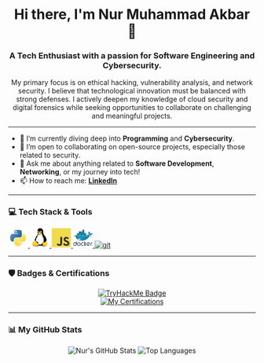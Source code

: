 <h1 align="center">Hi there, I'm Nur Muhammad Akbar 👋</h1>
<h3 align="center">A Tech Enthusiast with a passion for Software Engineering and Cybersecurity.</h3>

<p align="center">
  My primary focus is on ethical hacking, vulnerability analysis, and network security. I believe that technological innovation must be balanced with strong defenses. I actively deepen my knowledge of cloud security and digital forensics while seeking opportunities to collaborate on challenging and meaningful projects.
</p>

---

- 🌱 I’m currently diving deep into **Programming** and **Cybersecurity**.
- 👯 I’m open to collaborating on open-source projects, especially those related to security.
- 💬 Ask me about anything related to **Software Development**, **Networking**, or my journey into tech!
- 📫 How to reach me: [**LinkedIn**](https://www.linkedin.com/in/nur-akbar/)

---

### 💻 Tech Stack & Tools

<p align="left">
  <a href="https://www.python.org" target="_blank" rel="noreferrer">
    <img src="https://raw.githubusercontent.com/devicons/devicon/master/icons/python/python-original.svg" alt="python" width="40" height="40"/>
  </a>
  <a href="https://www.linux.org/" target="_blank" rel="noreferrer">
    <img src="https://raw.githubusercontent.com/devicons/devicon/master/icons/linux/linux-original.svg" alt="linux" width="40" height="40"/>
  </a>
  <a href="https://developer.mozilla.org/en-US/docs/Web/JavaScript" target="_blank" rel="noreferrer">
    <img src="https://raw.githubusercontent.com/devicons/devicon/master/icons/javascript/javascript-original.svg" alt="javascript" width="40" height="40"/>
  </a>
  <a href="https://www.docker.com/" target="_blank" rel="noreferrer">
    <img src="https://raw.githubusercontent.com/devicons/devicon/master/icons/docker/docker-original-wordmark.svg" alt="docker" width="40" height="40"/>
  </a>
  <a href="https://git-scm.com/" target="_blank" rel="noreferrer">
    <img src="https://www.vectorlogo.zone/logos/git-scm/git-scm-icon.svg" alt="git" width="40" height="40"/>
  </a>
</p>

---

### 🛡️ Badges & Certifications

<p align="center">
  <a href="https://tryhackme.com/p/SC4RECROW">
    <img src="https://tryhackme-badges.s3.amazonaws.com/SC4RECROW.png" alt="TryHackMe Badge" />
  </a>
  <br />
  <a href="https://github.com/SC4RECROWx/My-Certification">
    <img src="https://img.shields.io/badge/My_Certifications-View_Repo-blue?style=for-the-badge&logo=github" alt="My Certifications"/>
  </a>
</p>

---

### 📊 My GitHub Stats

<p align="center">
  <img align="center" src="https://github-readme-stats.vercel.app/api?username=SC4RECROWx&show_icons=true&include_all_commits=true&count_private=true&theme=buefy&hide_border=true" alt="Nur's GitHub Stats" />
  <img align="center" src="https://github-readme-stats.vercel.app/api/top-langs/?username=SC4RECROWx&layout=compact&theme=buefy&hide_border=true" alt="Top Languages" />
</p>
